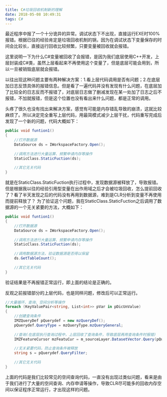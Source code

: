 ```yaml
---
title: C#垃圾回收机制新的理解
date: 2018-05-08 10:49:31
tags: C#
---
```


最近程序中报了一个十分诡异的异常。调试状态下不出现，直接运行EXE时100%报错。根据已往的经验肯定是垃圾回收机制的锅，因为在调试状态下变量保存的时间会比较长，直接运行回收比较频繁，只要变量被回收就会报错。

这里说明一下为什么C#变量被回收了会报错，是因为我们底层使用C++开发，上层封装成C#类，虽然上层看起来不再使用这个变量了，但是底层可能会用到，所以一旦被销毁底层就会报错。

以往出现这种问题主要有两种解决方案：1.看上层代码调用是否有问题；2.在底层加日志反馈具体的报错信息。但是看了一遍代码并没有发现有什么问题，在底层加了比较全的日志反而不报错了，对底层日志做了删减发现在某一处加了日志之后不报错，不加就报错，但是这个位置也没有看出来什么问题，都是正常的调用。

头疼了很久也没有找出来解决方案，感觉有可能是内存错乱导致的崩溃，这就比较麻烦了。所以决定完全重写上层代码，用最简模式减少上层干扰，代码重写完成后发现了一个新的问题，代码大概如下：
```csharp
public void funtion1()
{
    //打开数据源
    DataSource ds = IWorkspaceFactory.Open();
    
    //调用方法进行大量运算、频繁申请内存等操作
    StaticClass.StaticFuction(ds);
    
    //其它无关代码
}
```

就是在StaticClass.StaticFuction执行过程中，发现数据源被释放了，导致报错。
但是根据我以往的经验引用型变量在出作用域之后才会被垃圾回收，怎么提前回收了？看了半天发现之后的代码没有再用到数据源，难到是CLR分析到变量不再使用而提前释放了？
为了验证这个问题，我在StaticClass.StaticFuction之后调用了数据源的一个无关紧要的方法，大概如下：
```csharp
public void funtion1()
{
    //打开数据源
    DataSource ds = IWorkspaceFactory.Open();
    
    //调用方法进行大量运算、频繁申请内存等操作
    StaticClass.StaticFuction(ds);
    
    //调用数据源方法，验证数据源是否得以保留
    ds.GetTableCount();
    
    //其它无关代码
}
```

验证结果是不再报错正常运行，即上面的结论是正确的。

反观之前报错部分的上层代码，也是同样问题，修改后可以正常运行。
```csharp
//大量循环、查询、空间分析等操作
foreach (KeyValuePair<string, List<int>> pVar in pDicUnValue)
{
    //创建查询条件
    IMZQueryDef pQuerydef = new mzQueryDef();
    pQuerydef.QueryType = mzQueryType.mzQueryGeneral;
    
    //查询(在底层执行查询过程中，上层回收了查询条件，导致底层再用查询条件时报错)
    IMZFeatureCursor mzFeatuCur = m_sourceLayer.DatasetVector.Query(pQuerydef);
	
    //无关紧要代码，防止查询条件被释放
    string s = pQuerydef.QueryFilter;
    
    //其它无关代码
}
```
上面的代码是我们比较常见的空间查询代码，一直没有出现过类似问题，看来是由于我们进行了大量的空间查询、内存申请等操作，导致CLR尽可能多的回收内存空间以保证程序正常运行，才出现这样的问题。